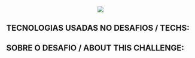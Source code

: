 <h1 align="center">
<img src="https://github.com/gibifyOfficial/concepts-nodeJS/blob/master/public/assets/template-challenge-1%20(1).png" 600>
</h1>

## TECNOLOGIAS USADAS NO DESAFIOS / TECHS:

## SOBRE O DESAFIO / ABOUT THIS CHALLENGE:
